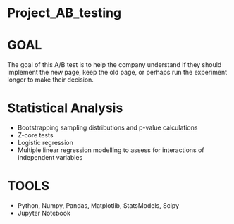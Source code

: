 # Project_AB_testing

# GOAL
The goal of this A/B test is to help the company understand if they should implement the new page, keep the old page,
or perhaps run the experiment longer to make their decision.

# Statistical Analysis

  + Bootstrapping sampling distributions and p-value calculations
  + Z-core tests
  + Logistic regression
  + Multiple linear regression modelling to assess for interactions of independent variables

# TOOLS
  + Python, Numpy, Pandas, Matplotlib, StatsModels, Scipy
  + Jupyter Notebook
